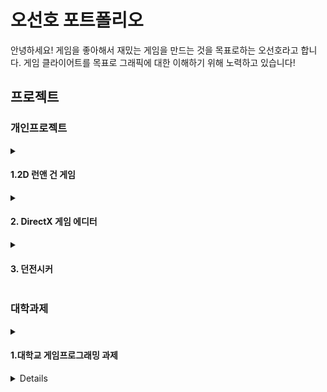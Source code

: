 <h1>오선호 포트폴리오</h2>
<line>
안녕하세요! 게임을 좋아해서 재밌는 게임을 만드는 것을 목표로하는 오선호라고 합니다.
게임 클라이어트를 목표로 그래픽에 대한 이해하기 위해 노력하고 있습니다!
<line>
  
<h2>프로젝트</h3>
<line>
<h3>개인프로젝트</h3>
<details>
   <summary><h4>1.2D 런앤 건 게임</h4></summary>
  <blockquote>
    진행 기간 :2023년 1월 16일 ~ 2023년 4월 25일
  </blockquote>
</details>
  
<details>
  <summary><h4>2. DirectX 게임 에디터</h4></summary>
  <blockquote>
  진행 기간 :2024년 7월 15일 ~ 2024년 8월 18일
  </blockquote>
</details>

<details>
<summary><h4>3. 던전시커</h4></summary>
<blockquote>
진행 기간 :2024년 8월 21일 ~ 
</blockquote>
</details>

<h3>대학과제</h3>
<details>
<summary><h4>1.대학교 게임프로그래밍 과제</h4></summary>
<blockquote>
![대학과제썸네일](https://github.com/user-attachments/assets/70d13fe0-db00-456b-b7c4-6367996b042c)
진행 기간 :2023년 5월 3일 ~ 2023년 6월 13일
</blockquote>
</details>

<details>
</summary><h4>2.대학교 졸업작품</h4></summary>
<blockquote>
진행 기간 :2023년 8월 26일 ~ 2023년 10월 31일
</blockquote>
</details>

